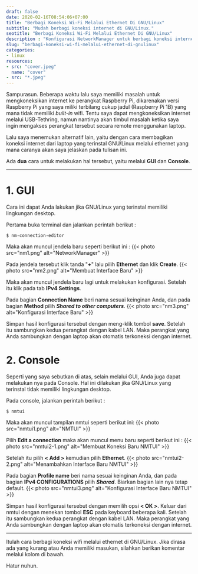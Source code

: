```yaml
---
draft: false
date: 2020-02-16T08:54:06+07:00
title: "Berbagi Koneksi Wi-Fi Melalui Ethernet Di GNU/Linux"
subtitle: "Mudah berbagi koneksi internet di GNU/Linux."
seotitle: "Berbagi Koneksi Wi-Fi Melalui Ethernet Di GNU/Linux"
description : "Konfigurasi NetworkManager untuk berbagi koneksi internet di GNU/Linux."
slug: "berbagi-koneksi-wi-fi-melalui-ethernet-di-gnulinux"
categories:
- linux
resources:
- src: "cover.jpeg"
  name: "cover"
- src: "*.jpeg"
---
```



Sampurasun. Beberapa waktu lalu saya memiliki masalah untuk mengkoneksikan internet ke perangkat Raspberry Pi, dikarenakan versi Raspberry Pi yang saya miliki terbilang cukup jadul (Raspberry Pi 1B) yang mana tidak memiliki _built-in_ wifi. Tentu saya dapat mengkoneksikan internet melalui USB-Tethring, namun nantinya akan timbul masalah ketika saya ingin mengakses perangkat tersebut secara remote menggunakan laptop.

Lalu saya menemukan alternatif lain, yaitu dengan cara membagikan koneksi internet dari laptop yang terinstal GNU/Linux melalui ethernet yang mana caranya akan saya jelaskan pada tulisan ini.

Ada **dua** cara untuk melakukan hal tersebut, yaitu melalui **GUI** dan **Console**.

***

# 1. GUI
Cara ini dapat Anda lakukan jika GNU/Linux yang terinstal memiliki lingkungan desktop.

Pertama buka terminal dan jalankan perintah berikut :
```
$ nm-connection-editor
```
Maka akan muncul jendela baru seperti berikut ini :
{{< photo src="nm1.png" alt="NetworkManager" >}}

Pada jendela tersebut klik tanda "**+**" lalu pilih **Ethernet** dan klik **Create**.
{{< photo src="nm2.png" alt="Membuat Interface Baru" >}}

Maka akan muncul jendela baru lagi untuk melakukan konfigurasi. Setelah itu klik pada tab **IPv4 Settings**.

Pada bagian **Connection Name** beri nama sesuai keinginan Anda, dan pada bagian **Method** pilih ***Shared to other computers***.
{{< photo src="nm3.png" alt="Konfigurasi Interface Baru" >}}

Simpan hasil konfigurasi tersebut dengan meng-klik tombol **save**. Setelah itu sambungkan kedua perangkat dengan kabel LAN. Maka perangkat yang Anda sambungkan dengan laptop akan otomatis terkoneksi dengan internet.

# 2. Console
Seperti yang saya sebutkan di atas, selain melalui GUI, Anda juga dapat melakukan nya pada Console. Hal ini dilakukan jika GNU/Linux yang terinstal tidak memiliki lingkungan desktop.

Pada console, jalankan perintah berikut :
```
$ nmtui
```
Maka akan muncul tampilan nmtui seperti berikut ini:
{{< photo src="nmtui1.png" alt="NMTUI" >}}

Pilih **Edit a connection** maka akan muncul menu baru seperti berikut ini :
{{< photo src="nmtui2-1.png" alt="Membuat Koneksi Baru NMTUI" >}}

Setelah itu pilih **< Add >** kemudian pilih **Ethernet**.
{{< photo src="nmtui2-2.png" alt="Menambahkan Interface Baru NMTUI" >}}

Pada bagian **Profile name** beri nama sesuai keinginan Anda, dan pada bagian **IPv4 CONFIGURATIONS** pilih ***Shared***. Biarkan bagian lain nya tetap default.
{{< photo src="nmtui3.png" alt="Konfigurasi Interface Baru NMTUI" >}}

Simpan hasil konfigurasi tersebut dengan memilih opsi **< OK >**. Keluar dari nmtui dengan menekan tombol **ESC** pada keyboard beberapa kali.
Setelah itu sambungkan kedua perangkat dengan kabel LAN. Maka perangkat yang Anda sambungkan dengan laptop akan otomatis terkoneksi dengan internet.

***

Itulah cara berbagi koneksi wifi melalui ethernet di GNU/Linux. Jika dirasa ada yang kurang atau
Anda memiliki masukan, silahkan berikan komentar melalui kolom di bawah.

Hatur nuhun.